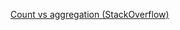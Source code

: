 [Count vs aggregation (StackOverflow)](https://stackoverflow.com/questions/33181878/mongodb-count-vs-aggregation)
